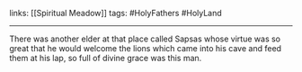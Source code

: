 links: [[Spiritual Meadow]]
tags: #HolyFathers #HolyLand

---

There was another elder at that place called Sapsas whose virtue was so great that he would welcome the lions which came into his cave and feed them at his lap, so full of divine grace was this man.
